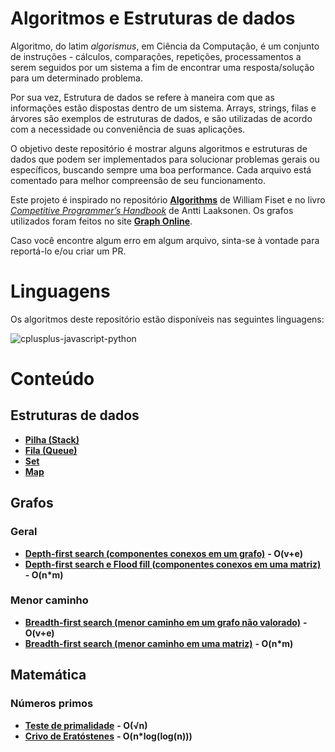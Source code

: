 # Algoritmos e Estruturas de dados

Algoritmo, do latim _algorismus_, em Ciência da Computação, é um conjunto de instruções - cálculos, comparações, repetições, processamentos a serem seguidos por um sistema a fim de encontrar uma resposta/solução para um determinado problema.

Por sua vez, Estrutura de dados se refere à maneira com que as informações estão dispostas dentro de um sistema. Arrays, strings, filas e árvores são exemplos de estruturas de dados, e são utilizadas de acordo com a necessidade ou conveniência de suas aplicações.

O objetivo deste repositório é mostrar alguns algoritmos e estruturas de dados que podem ser implementados para solucionar problemas gerais ou específicos, buscando sempre uma boa performance. Cada arquivo está comentado para melhor compreensão de seu funcionamento.

Este projeto é inspirado no repositório [**Algorithms**](https://github.com/williamfiset/Algorithms) de William Fiset e no livro [_Competitive Programmer’s Handbook_](https://cses.fi/book/book.pdf) de Antti Laaksonen. Os grafos utilizados foram feitos no site [**Graph Online**](https://graphonline.ru).

Caso você encontre algum erro em algum arquivo, sinta-se à vontade para reportá-lo e/ou criar um PR.

# Linguagens

Os algoritmos deste repositório estão disponíveis nas seguintes linguagens:

<img src="https://skillicons.dev/icons?i=cpp,js,py" alt="cplusplus-javascript-python">

# Conteúdo

## Estruturas de dados

- [**Pilha (Stack)**](src/estruturas_de_dados/pilha)
- [**Fila (Queue)**](src/estruturas_de_dados/fila)
- [**Set**](src/estruturas_de_dados/set)
- [**Map**](src/estruturas_de_dados/map)

## Grafos

### Geral

- [**Depth-first search (componentes conexos em um grafo)**](src/grafos/geral/dfs_componentes_conexos_grafo) **- O(v+e)**
- [**Depth-first search e Flood fill (componentes conexos em uma matriz)**](src/grafos/geral/dfs_componentes_conexos_matriz) **- O(n*m)**

### Menor caminho

- [**Breadth-first search (menor caminho em um grafo não valorado)**](src/grafos/menor_caminho/bfs_menor_caminho_grafo) **- O(v+e)**
- [**Breadth-first search (menor caminho em uma matriz)**](src/grafos/menor_caminho/bfs_menor_caminho_matriz) **- O(n*m)**

## Matemática

### Números primos

- [**Teste de primalidade**](src/matematica/numeros_primos/primalidade) **- O(√n)**
- [**Crivo de Eratóstenes**](src/matematica/numeros_primos/crivo_eratostenes) **- O(n*log(log(n)))**
